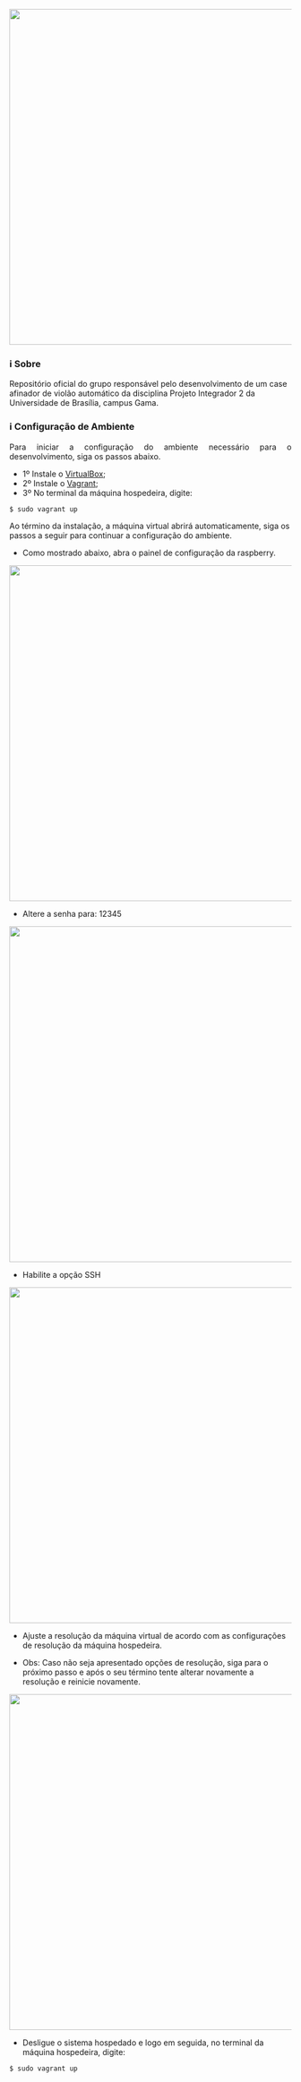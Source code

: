 <p align="center"><a href="https://i.imgur.com/vh3ta7o.jpg" target="_blank"><img width="600"src="https://i.imgur.com/vh3ta7o.jpg"></a></p>


### ℹ️ Sobre

<p justify="align">Repositório oficial do grupo responsável pelo desenvolvimento de um case afinador de violão automático da disciplina Projeto Integrador 2 da Universidade de Brasília, campus Gama.</p>


###  ℹ️️ Configuração de Ambiente

<p align="justify">Para iniciar a configuração do ambiente necessário para o desenvolvimento, siga os passos abaixo.</p>
 
- 1º Instale o [VirtualBox](https://www.virtualbox.org/);
- 2º Instale o [Vagrant](https://www.vagrantup.com/downloads.html);
- 3º No terminal da máquina hospedeira, digite:

```Terminal
$ sudo vagrant up 
```
<p justify="align">Ao término da instalação, a máquina virtual abrirá automaticamente, siga os passos a seguir para continuar a configuração do ambiente.</p>

- <p justify="align">Como mostrado abaixo, abra o painel de configuração da raspberry.</p>

<p align="center"><a href="https://i.imgur.com/nV8yxoD.jpg" target="_blank"><img width="600"src="https://i.imgur.com/nV8yxoD.jpg"></a></p>

- Altere a senha para: 12345
<p align="center"><a href="https://i.imgur.com/axVrILs.jpg" target="_blank"><img width="600"src="https://i.imgur.com/axVrILs.jpg"></a></p>

- Habilite a opção SSH
<p align="center"><a href="https://i.imgur.com/TzwfhT0.jpg" target="_blank"><img width="600"src="https://i.imgur.com/TzwfhT0.jpg"></a></p>


- <p justify="align">Ajuste a resolução da máquina virtual de acordo com as configurações de resolução da máquina hospedeira.</p>
- <p justify="align">Obs: Caso não seja apresentado opções de resolução, siga para o próximo passo e após o seu término tente alterar novamente a resolução e reinicie novamente.</p>
<p align="center"><a href="https://i.imgur.com/r2V1bEo.png" target="_blank"><img width="600"src="https://i.imgur.com/r2V1bEo.png"></a></p>

- <p justify="align">Desligue o sistema hospedado e logo em seguida, no terminal da máquina hospedeira, digite:</p>

```Terminal
$ sudo vagrant up
```